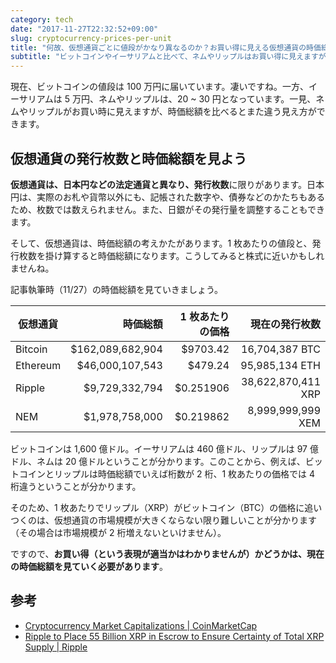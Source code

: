 ```yaml
---
category: tech
date: "2017-11-27T22:32:52+09:00"
slug: cryptocurrency-prices-per-unit
title: "何故、仮想通貨ごとに値段がかなり異なるのか？お買い得に見える仮想通貨の時価総額を見てみよう"
subtitle: "ビットコインやイーサリアムと比べて、ネムやリップルはお買い得に見えますが、時価総額を比べるとまた違う見え方ができます。"
---
```


現在、ビットコインの値段は 100 万円に届いています。凄いですね。一方、イーサリアムは 5 万円、ネムやリップルは、20 ~ 30 円となっています。一見、ネムやリップルがお買い時に見えますが、時価総額を比べるとまた違う見え方ができます。

## 仮想通貨の発行枚数と時価総額を見よう

**仮想通貨は、日本円などの法定通貨と異なり、発行枚数**に限りがあります。日本円は、実際のお札や貨幣以外にも、記帳された数字や、債券などのかたちもあるため、枚数では数えられません。また、日銀がその発行量を調整することもできます。

そして、仮想通貨は、時価総額の考えかたがあります。1 枚あたりの値段と、発行枚数を掛け算すると時価総額になります。こうしてみると株式に近いかもしれませんね。

記事執筆時（11/27）の時価総額を見ていきましょう。

| 仮想通貨 |         時価総額 | 1 枚あたりの価格 |     現在の発行枚数 |
| -------- | ---------------: | ---------------: | -----------------: |
| Bitcoin  | $162,089,682,904 |         $9703.42 |     16,704,387 BTC |
| Ethereum |  $46,000,107,543 |          $479.24 |     95,985,134 ETH |
| Ripple   |   $9,729,332,794 |        $0.251906 | 38,622,870,411 XRP |
| NEM      |   $1,978,758,000 |        $0.219862 |  8,999,999,999 XEM |

ビットコインは 1,600 億ドル。イーサリアムは 460 億ドル、リップルは 97 億ドル、ネムは 20 億ドルということが分かります。このことから、例えば、ビットコインとリップルは時価総額でいえば桁数が 2 桁、1 枚あたりの価格では 4 桁違うということが分かります。

そのため、1 枚あたりでリップル（XRP）がビットコイン（BTC）の価格に追いつくのは、仮想通貨の市場規模が大きくならない限り難しいことが分かります（その場合は市場規模が 2 桁増えないといけません）。

ですので、**お買い得（という表現が適当かはわかりませんが）かどうかは、現在の時価総額を見ていく必要があります**。

<cryptocurrency>

## 参考

- [Cryptocurrency Market Capitalizations | CoinMarketCap](https://coinmarketcap.com/)
- [Ripple to Place 55 Billion XRP in Escrow to Ensure Certainty of Total XRP Supply | Ripple](https://ripple.com/jp/insights/ripple-to-place-55-billion-xrp-in-escrow-to-ensure-certainty-into-total-xrp-supply/)

